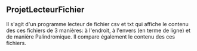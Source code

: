 ## ProjetLecteurFichier

Il s'agit d'un programme lecteur de fichier csv et txt qui affiche le contenu des ces fichiers de 3 manières: à l'endroit, à l'envers (en terme de ligne) et de manière Palindromique. Il compare également le contenu des ces fichiers.
